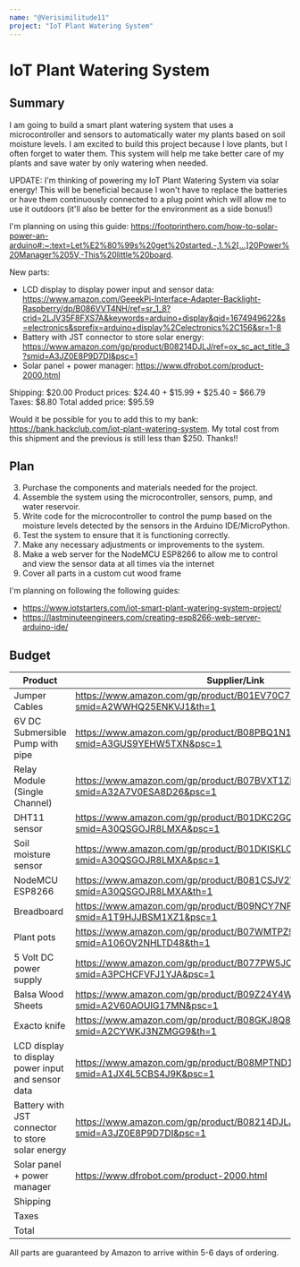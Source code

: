 ```yaml
---
name: "@Verisimilitude11"
project: "IoT Plant Watering System"
---
```


# IoT Plant Watering System

## Summary

I am going to build a smart plant watering system that uses a microcontroller and sensors to automatically water my plants based on soil moisture levels. I am excited to build this project because I love plants, but I often forget to water them. This system will help me take better care of my plants and save water by only watering when needed.

UPDATE:
I'm thinking of powering my IoT Plant Watering System via solar energy! This will be beneficial because I won't have to replace the batteries or have them continuously connected to a plug point which will allow me to use it outdoors (it'll also be better for the environment as a side bonus!)

I'm planning on using this guide: https://footprinthero.com/how-to-solar-power-an-arduino#:~:text=Let%E2%80%99s%20get%20started.-,1.%2[…]20Power%20Manager%205V,-This%20little%20board.

New parts:

- LCD display to display power input and sensor data: https://www.amazon.com/GeeekPi-Interface-Adapter-Backlight-Raspberry/dp/B086VVT4NH/ref=sr_1_8?crid=2LJV35F8FXS7A&keywords=arduino+display&qid=1674949622&s=electronics&sprefix=arduino+display%2Celectronics%2C156&sr=1-8
- Battery with JST connector to store solar energy: https://www.amazon.com/gp/product/B08214DJLJ/ref=ox_sc_act_title_3?smid=A3JZ0E8P9D7DI&psc=1
- Solar panel + power manager: https://www.dfrobot.com/product-2000.html

Shipping: $20.00
Product prices: $24.40 + $15.99 + $25.40 = $66.79
Taxes: $8.80
Total added price: $95.59

Would it be possible for you to add this to my bank: https://bank.hackclub.com/iot-plant-watering-system. My total cost from this shipment and the previous is still less than $250. Thanks!! 

## Plan

3. Purchase the components and materials needed for the project.
4. Assemble the system using the microcontroller, sensors, pump, and water reservoir.
5. Write code for the microcontroller to control the pump based on the moisture levels detected by the sensors in the Arduino IDE/MicroPython.
6. Test the system to ensure that it is functioning correctly.
7. Make any necessary adjustments or improvements to the system.
8. Make a web server for the NodeMCU ESP8266 to allow me to control and view the sensor data at all times via the internet
9. Cover all parts in a custom cut wood frame

I'm planning on following the following guides: 
- https://www.iotstarters.com/iot-smart-plant-watering-system-project/
- https://lastminuteengineers.com/creating-esp8266-web-server-arduino-ide/

## Budget

| Product         | Supplier/Link                         | Cost   |
| --------------- | ------------------------------------- | ------ |
| Jumper Cables | https://www.amazon.com/gp/product/B01EV70C78/ref=ox_sc_act_title_1?smid=A2WWHQ25ENKVJ1&th=1 | $6.98 |
| 6V DC Submersible Pump with pipe | https://www.amazon.com/gp/product/B08PBQ1N1G/ref=ox_sc_act_title_2?smid=A3GUS9YEHW5TXN&psc=1 | $11.39 |
| Relay Module (Single Channel) | https://www.amazon.com/gp/product/B07BVXT1ZK/ref=ox_sc_act_title_3?smid=A32A7V0ESA8D26&psc=1 | $8.99 |
| DHT11 sensor | https://www.amazon.com/gp/product/B01DKC2GQ0/ref=ox_sc_act_title_4?smid=A30QSGOJR8LMXA&psc=1 | $10.29 |
| Soil moisture sensor | https://www.amazon.com/gp/product/B01DKISKLO/ref=ox_sc_act_title_5?smid=A30QSGOJR8LMXA&psc=1 | $7.89 |
| NodeMCU ESP8266 | https://www.amazon.com/gp/product/B081CSJV2V/ref=ox_sc_act_title_6?smid=A30QSGOJR8LMXA&th=1 | $16.39 |
| Breadboard | https://www.amazon.com/gp/product/B09NCY7NP1/ref=ox_sc_act_title_1?smid=A1T9HJJBSM1XZ1&psc=1 | 12.99 |
| Plant pots | https://www.amazon.com/gp/product/B07WMTPZ94/ref=ox_sc_act_title_2?smid=A106OV2NHLTD48&th=1 | $25.99 |
| 5 Volt DC power supply | https://www.amazon.com/gp/product/B077PW5JC3/ref=ox_sc_act_title_1?smid=A3PCHCFVFJ1YJA&psc=1 | $11.75 |
| Balsa Wood Sheets | https://www.amazon.com/gp/product/B09Z24Y4WG/ref=ewc_pr_img_2?smid=A2V60AOUIG17MN&psc=1 | $24.99 |
| Exacto knife | https://www.amazon.com/gp/product/B08GKJ8Q8T/ref=ewc_pr_img_1?smid=A2CYWKJ3NZMGG9&th=1 | $4.99 |
| LCD display to display power input and sensor data | https://www.amazon.com/gp/product/B08MPTND1V/ref=ox_sc_act_title_1?smid=A1JX4L5CBS4J9K&psc=1 | $24.40 |
| Battery with JST connector to store solar energy | https://www.amazon.com/gp/product/B08214DJLJ/ref=ox_sc_act_title_3?smid=A3JZ0E8P9D7DI&psc=1 | $15.99 |
| Solar panel + power manager | https://www.dfrobot.com/product-2000.html | 15.12 |
| Shipping | | $21.00 |
| Taxes | | $36.10 |
| Total | | $249.21 |

All parts are guaranteed by Amazon to arrive within 5-6 days of ordering.
